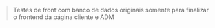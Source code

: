 > Testes de front com banco de dados originais somente para finalizar o frontend da página cliente e ADM